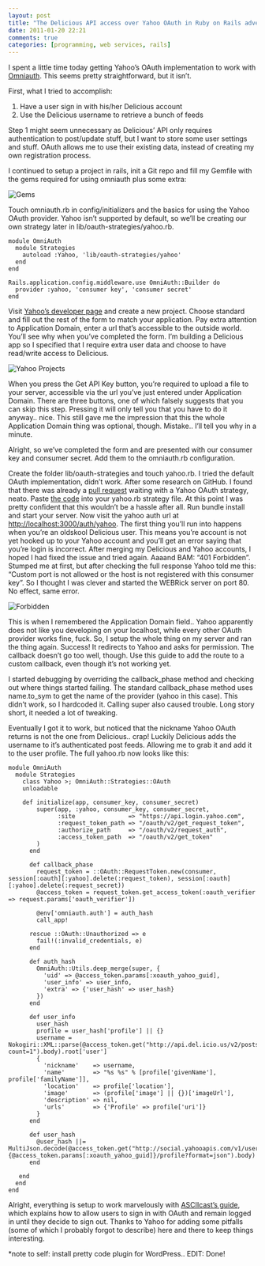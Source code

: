 ```yaml
---
layout: post
title: "The Delicious API access over Yahoo OAuth in Ruby on Rails adventure"
date: 2011-01-20 22:21
comments: true
categories: [programming, web services, rails]
---
```


I spent a little time today getting Yahoo’s OAuth implementation to work with [Omniauth](https://github.com/intridea/omniauth). This seems pretty straightforward, but it isn’t.

First, what I tried to accomplish:

<!-- more -->

1. Have a user sign in with his/her Delicious account
2. Use the Delicious username to retrieve a bunch of feeds

Step 1 might seem unnecessary as Delicious’ API only requires authentication to post/update stuff, but I want to store some user settings and stuff. OAuth allows me to use their existing data, instead of creating my own registration process.

I continued to setup a project in rails, init a Git repo and fill my Gemfile with the gems required for using omniauth plus some extra:

![Gems](/assets/blog/yahoodelicious/gems.png)

Touch omniauth.rb in config/initializers and the basics for using the Yahoo OAuth provider. Yahoo isn’t supported by default, so we’ll be creating our own strategy later in lib/oauth-strategies/yahoo.rb.

    module OmniAuth
      module Strategies
        autoload :Yahoo, 'lib/oauth-strategies/yahoo'
      end
    end
 
    Rails.application.config.middleware.use OmniAuth::Builder do
      provider :yahoo, 'consumer key', 'consumer secret'
    end

Visit [Yahoo’s developer page](http://developer.apps.yahoo.com/projects) and create a new project. Choose standard and fill out the rest of the form to match your application. Pay extra attention to Application Domain, enter a url that’s accessible to the outside world. You’ll see why when you’ve completed the form. I’m building a Delicious app so I specified that I require extra user data and choose to have read/write access to Delicious.

![Yahoo Projects](/assets/blog/yahoodelicious/YahooProjects.png)

When you press the Get API Key button, you’re required to upload a file to your server, accessible via the url you’ve just entered under Application Domain. There are three buttons, one of which falsely suggests that you can skip this step. Pressing it will only tell you that you have to do it anyway.. nice. This still gave me the impression that this the whole Application Domain thing was optional, though. Mistake.. I’ll tell you why in a minute.

Alright, so we’ve completed the form and are presented with our consumer key and consumer secret. Add them to the omniauth.rb configuration.

Create the folder lib/oauth-strategies and touch yahoo.rb. I tried the default OAuth implementation, didn’t work. After some research on GitHub. I found that there was already a [pull request](http://developer.apps.yahoo.com/projects) waiting with a Yahoo OAuth strategy, neato. Paste [the code](https://github.com/xxx/omniauth/raw/490fb8334c0f45310b669d791925bcd32edb175c/oa-oauth/lib/omniauth/strategies/yahoo.rb) into your yahoo.rb strategy file. At this point I was pretty confident that this wouldn’t be a hassle after all. Run bundle install and start your server. Now visit the yahoo auth url at [http://localhost:3000/auth/yahoo](http://localhost:3000/auth/yahoo). The first thing you’ll run into happens when you’re an oldskool Delicious user. This means you’re account is not yet hooked up to your Yahoo account and you’ll get an error saying that you’re login is incorrect. After merging my Delicious and Yahoo accounts, I hoped I had fixed the issue and tried again. Aaaand BAM: “401 Forbidden”. Stumped me at first, but after checking the full response Yahoo told me this: “Custom port is not allowed or the host is not registered with this consumer key”. So I thought I was clever and started the WEBRick server on port 80. No effect, same error.

![Forbidden](/assets/blog/yahoodelicious/Forbidden.png)

This is when I remembered the Application Domain field.. Yahoo apparently does not like you developing on your localhost, while every other OAuth provider works fine, fuck. So, I setup the whole thing on my server and ran the thing again. Success! It redirects to Yahoo and asks for permission. The callback doesn’t go too well, though. Use this guide to add the route to a custom callback, even though it’s not working yet.

I started debugging by overriding the callback_phase method and checking out where things started failing. The standard callback_phase method uses name.to_sym to get the name of the provider (yahoo in this case). This didn’t work, so I hardcoded it. Calling super also caused trouble. Long story short, it needed a lot of tweaking.

Eventually I got it to work, but noticed that the nickname Yahoo OAuth returns is not the one from Delicious.. crap! Luckily Delicious adds the username to it’s authenticated post feeds. Allowing me to grab it and add it to the user profile. The full yahoo.rb now looks like this:

    module OmniAuth
      module Strategies
        class Yahoo >; OmniAuth::Strategies::OAuth       
        unloadable       

        def initialize(app, consumer_key, consumer_secret)         
            super(app, :yahoo, consumer_key, consumer_secret,               
                  :site               => "https://api.login.yahoo.com",
                  :request_token_path => "/oauth/v2/get_request_token",
                  :authorize_path     => "/oauth/v2/request_auth",
                  :access_token_path  => "/oauth/v2/get_token"
            )
          end
     
          def callback_phase
            request_token = ::OAuth::RequestToken.new(consumer, session[:oauth][:yahoo].delete(:request_token), session[:oauth][:yahoo].delete(:request_secret))
            @access_token = request_token.get_access_token(:oauth_verifier => request.params['oauth_verifier'])
     
            @env['omniauth.auth'] = auth_hash
            call_app!
     
          rescue ::OAuth::Unauthorized => e
            fail!(:invalid_credentials, e)
          end
     
          def auth_hash
            OmniAuth::Utils.deep_merge(super, {
              'uid' => @access_token.params[:xoauth_yahoo_guid],
              'user_info' => user_info,
              'extra' => {'user_hash' => user_hash}
            })
          end
     
          def user_info
            user_hash
            profile = user_hash['profile'] || {}
            username = Nokogiri::XML::parse(@access_token.get("http://api.del.icio.us/v2/posts/recent?count=1").body).root['user']
            {
              'nickname'    => username,
              'name'        => "%s %s" % [profile['givenName'], profile['familyName']],
              'location'    => profile['location'],
              'image'       => (profile['image'] || {})['imageUrl'],
              'description' => nil,
              'urls'        => {'Profile' => profile['uri']}
            }
          end
     
          def user_hash
            @user_hash ||= MultiJson.decode(@access_token.get("http://social.yahooapis.com/v1/user/#{@access_token.params[:xoauth_yahoo_guid]}/profile?format=json").body)
          end
     
       end
      end
    end

Alright, everything is setup to work marvelously with [ASCIIcast’s guide](http://asciicasts.com/episodes/241-simple-omniauth), which explains how to allow users to sign in with OAuth and remain logged in until they decide to sign out. Thanks to Yahoo for adding some pitfalls (some of which I probably forgot to describe) here and there to keep things interesting.

*note to self: install pretty code plugin for WordPress.. EDIT: Done!

